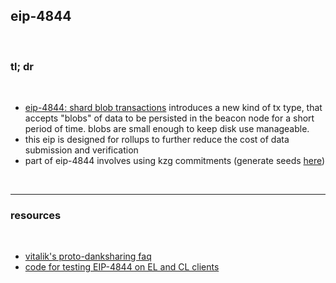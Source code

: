 ## eip-4844

<br>

### tl; dr

<br>

* [eip-4844: shard blob transactions](https://www.eip4844.com/) introduces a new kind of tx type, that accepts "blobs" of data to be persisted in the beacon node for a short period of time. blobs are small enough to keep disk use manageable.
* this eip is designed for rollups to further reduce the cost of data submission and verification
* part of eip-4844 involves using kzg commitments (generate seeds [here](https://ceremony.ethereum.org/#/lobby))



<br>

----

### resources

<br>

* [vitalik's proto-danksharing faq](https://notes.ethereum.org/@vbuterin/proto_danksharding_faq#Proto-Danksharding-FAQ)
* [code for testing EIP-4844 on EL and CL clients](https://github.com/Inphi/eip4844-interop)
